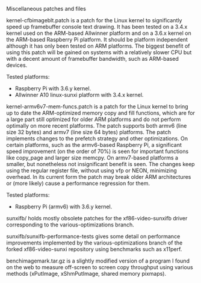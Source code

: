 Miscellaneous patches and files

kernel-cfbimageblt.patch is a patch for the Linux kernel to significantly
speed up framebuffer console text drawing. It has been tested on a 3.4.x
kernel used on the ARM-based Allwinner platform and on a 3.6.x kernel on
the ARM-based Raspberry Pi platform. It should be platform independent
although it has only been tested on ARM platforms. The biggest benefit of
using this patch will be gained on systems with a relatively slower CPU but
with a decent amount of framebuffer bandwidth, such as ARM-based devices.

Tested platforms:

- Raspberry Pi with 3.6.y kernel.
- Allwinner A10 linux-sunxi platform with 3.4.x kernel.

kernel-armv6v7-mem-funcs.patch is a patch for the Linux kernel to bring up
to date the ARM-optimized memory copy and fill functions, which are for a
large part still optimized for older ARM platforms and do not perform
optimally on more recent platforms. The patch supports both armv6 (line
size 32 bytes) and armv7 (line size 64 bytes) platforms. The patch
implements changes to the prefetch strategy and other optimizations. On
certain platforms, such as the armv6-based Raspberry Pi, a significant speed
improvement (on the order of 70%) is seen for important functions like
copy_page and larger size memcpy. On armv7-based platforms a smaller, but
nonetheless not insignificant benefit is seen. The changes keep using the
regular register file, without using vfp or NEON, minimizing overhead. In
its current form the patch may break older ARM architectures or (more
likely) cause a performance regression for them.

Tested platforms:

- Raspberry Pi (armv6) with 3.6.y kernel.

sunxifb/ holds mostly obsolete patches for the xf86-video-sunxifb driver
corresponding to the various-optimizations branch.

sunxifb/sunxifb-performance-tests gives some detail on performance
improvements implemented by the various-optimizations branch of the forked
xf86-video-sunxi repository using benchmarks such as x11perf.

benchimagemark.tar.gz is a slightly modified version of a program I found
on the web to measure off-screen to screen copy throughput using various
methods (xPutImage, xShmPutImage, shared memory pixmaps).

